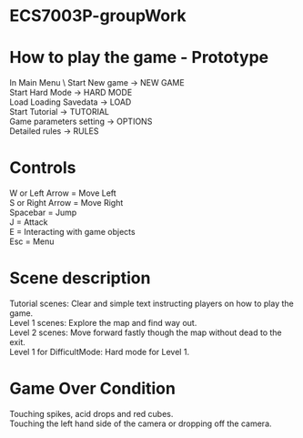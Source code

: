 # ECS7003P-groupWork

# How to play the game - Prototype
In Main Menu \ 
Start New game -> NEW GAME \
Start Hard Mode -> HARD MODE \
Load Loading Savedata -> LOAD \
Start Tutorial -> TUTORIAL \
Game parameters setting -> OPTIONS \
Detailed rules -> RULES



# Controls
W or Left Arrow     = Move Left \
S or Right Arrow    = Move Right \
Spacebar            = Jump \
J                   = Attack \
E                   = Interacting with game objects \
Esc                 = Menu 

# Scene description
Tutorial scenes: Clear and simple text instructing players on how to play the game. \
Level 1 scenes: Explore the map and find way out. \
Level 2 scenes: Move forward fastly though the map without dead to the exit. \
Level 1 for DifficultMode: Hard mode for Level 1. 


# Game Over Condition
Touching spikes, acid drops and red cubes. \
Touching the left hand side of the camera or dropping off the camera.
